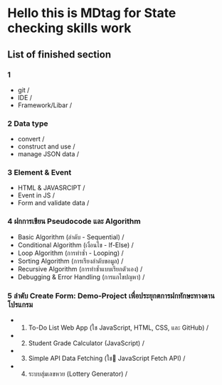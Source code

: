 # Hello this is MDtag for State checking skills work

## List of finished section
### 1
- git /
- IDE /
- Framework/Libar /
### 2 Data type
- convert /
- construct and use /
- manage JSON data /
### 3 Element & Event
- HTML & JAVASRCIPT /
- Event in JS /
- Form and validate data /
### 4 ฝกการเขียน Pseudocode และ Algorithm
- Basic Algorithm (ลำดับ - Sequential) /
- Conditional Algorithm (เงื่อนไข - If-Else) /
- Loop Algorithm (การทำซ้ำ - Looping) /
- Sorting Algorithm (การเรียงลำดับขอมูล) /
- Recursive Algorithm (การทำซ้ำแบบเรียกตัวเอง) /
- Debugging & Error Handling (การแกไขปญหา) /
### 5 ลำดับ Create Form: Demo-Project เพื่อประยุกตการฝกทักษะทางดานโปรแกรม
- 1) To-Do List Web App (ใช JavaScript, HTML, CSS, และ GitHub) / 
- 2) Student Grade Calculator (JavaScript) /
- 3) Simple API Data Fetching (ใช JavaScript Fetch API) /
- 4) ระบบสุ่มเลขหวย (Lottery Generator) /



